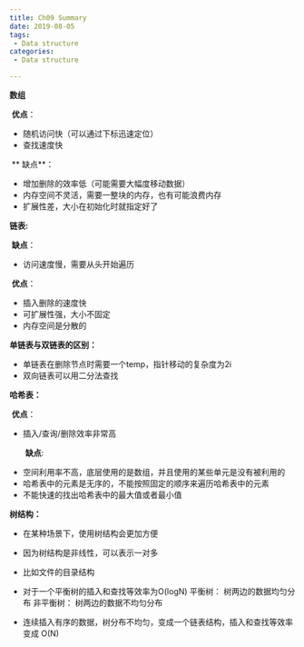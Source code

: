 ```yaml
---
title: Ch09 Summary
date: 2019-08-05
tags:
 - Data structure
categories:
 - Data structure

---
```






**数组**

​     **优点**：

- 随机访问快（可以通过下标迅速定位）
- 查找速度快

​      ** 缺点**：

- 增加删除的效率低（可能需要大幅度移动数据）
- 内存空间不灵活，需要一整块的内存，也有可能浪费内存
- 扩展性差，大小在初始化时就指定好了



**链表:**

​      **缺点**：

- 访问速度慢，需要从头开始遍历

​      **优点**：

- 插入删除的速度快
- 可扩展性强，大小不固定
- 内存空间是分散的



**单链表与双链表的区别：**

- 单链表在删除节点时需要一个temp，指针移动的复杂度为2i
- 双向链表可以用二分法查找



**哈希表：**

​       **优点**：

-  插入/查询/删除效率非常高

　　**缺点**:

- 空间利用率不高，底层使用的是数组，并且使用的某些单元是没有被利用的
- 哈希表中的元素是无序的，不能按照固定的顺序来遍历哈希表中的元素
- 不能快速的找出哈希表中的最大值或者最小值



**树结构：**

+ 在某种场景下，使用树结构会更加方便

+ 因为树结构是非线性，可以表示一对多
+ 比如文件的目录结构
+ 对于一个平衡树的插入和查找等效率为O(logN)   平衡树： 树两边的数据均匀分布 非平衡树： 树两边的数据不均匀分布
+ 连续插入有序的数据，树分布不均匀，变成一个链表结构，插入和查找等效率变成 O(N)　　

　　